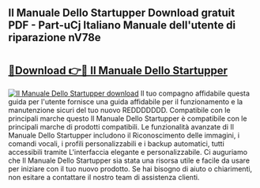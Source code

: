 ## Il Manuale Dello Startupper Download gratuit PDF - Part-uCj Italiano Manuale dell'utente di riparazione nV78e

# <h2><a href="http://dfgav4f.blite.top/?on=Il+Manuale+Dello+Startupper">🔗Download 👉🔴 Il Manuale Dello Startupper</a></h2>

[![Il Manuale Dello Startupper download](https://i.imgur.com/lujVjoI.png)](http://dfgav4f.blite.top/?on=Il+Manuale+Dello+Startupper)
Il tuo compagno affidabile questa guida per l'utente fornisce una guida affidabile per il funzionamento e la manutenzione sicuri del tuo nuovo REDDDDDDD. Compatibile con le principali marche questo Il Manuale Dello Startupper è compatibile con le principali marche di prodotti compatibili. Le funzionalità avanzate di Il Manuale Dello Startupper includono il Riconoscimento delle immagini, i comandi vocali, i profili personalizzabili e i backup automatici, tutti accessibili tramite L'interfaccia elegante e personalizzabile. Ci auguriamo che Il Manuale Dello Startupper sia stata una risorsa utile e facile da usare per iniziare con il tuo nuovo prodotto. Se hai bisogno di aiuto o chiarimenti, non esitare a contattare il nostro team di assistenza clienti.
